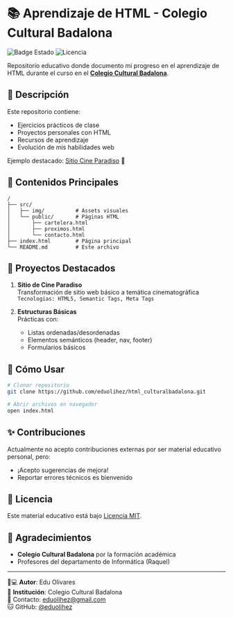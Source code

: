 # 📚 Aprendizaje de HTML - Colegio Cultural Badalona

![Badge Estado](https://img.shields.io/badge/Estado-En%20Desarrollo-brightgreen) 
![Licencia](https://img.shields.io/badge/Licencia-MIT-blue)

Repositorio educativo donde documento mi progreso en el aprendizaje de HTML durante el curso en el [**Colegio Cultural Badalona**](https://culturalbadalona.com).

## 🎯 Descripción
Este repositorio contiene:
- Ejercicios prácticos de clase
- Proyectos personales con HTML
- Recursos de aprendizaje
- Evolución de mis habilidades web

Ejemplo destacado: [Sitio Cine Paradiso](web/index.html) 🎥

## 📂 Contenidos Principales
```plaintext
/
├── src/
│   ├── img/          # Assets visuales
│   └── public/       # Páginas HTML
│       ├── cartelera.html
│       ├── proximos.html
│       └── contacto.html
├── index.html        # Página principal
└── README.md         # Este archivo
```

## 🚀 Proyectos Destacados
1. **Sitio de Cine Paradiso**  
   Transformación de sitio web básico a temática cinematográfica  
   `Tecnologías: HTML5, Semantic Tags, Meta Tags`

2. **Estructuras Básicas**  
   Prácticas con:
   - Listas ordenadas/desordenadas
   - Elementos semánticos (header, nav, footer)
   - Formularios básicos

## 📖 Cómo Usar
```bash
# Clonar repositorio
git clone https://github.com/eduolihez/html_culturalbadalona.git

# Abrir archivos en navegador
open index.html
```

## ✨ Contribuciones
Actualmente no acepto contribuciones externas por ser material educativo personal, pero:
- ¡Acepto sugerencias de mejora!
- Reportar errores técnicos es bienvenido

## 📜 Licencia
Este material educativo está bajo [Licencia MIT](LICENSE).

## 🙏 Agradecimientos
- **Colegio Cultural Badalona** por la formación académica
- Profesores del departamento de Informática (Raquel)

---

👨💻 **Autor**: Edu Olivares  
🏫 **Institución**: Colegio Cultural Badalona  
📧 Contacto: [eduolihez@gmail.com](mailto:teduolihez@gmail.com)  
🐱 GitHub: [@eduolihez](https://github.com/eduolihez)
